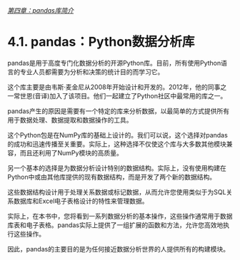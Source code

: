 
[*第四章：pandas库简介*](./README.md)


# 4.1. pandas：Python数据分析库

pandas是用于高度专门化数据分析的开源Python库。目前，所有使用Python语言的专业人员都需要为分析和决策的统计目的而学习它。

这个库主要是由韦斯·麦金尼从2008年开始设计和开发的。2012年，他的同事之一常世恩(音译)加入了该项目。他们一起建立了Python社区中最常用的库之一。

pandas产生的原因是需要有一个特定的库来分析数据，以最简单的方式提供所有用于数据处理、数据提取和数据操作的工具。

这个Python包是在NumPy库的基础上设计的。我们可以说，这个选择对pandas的成功和迅速传播至关重要。实际上，这种选择不仅使这个库与大多数其他模块兼容，而且还利用了NumPy模块的高质量。

另一个基本的选择是为数据分析设计特别的数据结构。实际上，没有使用构建在Python中或由其他库提供的现有数据结构，而是开发了两个新的数据结构。

这些数据结构设计用于处理关系数据或标记数据，从而允许您使用类似于为SQL关系数据库和Excel电子表格设计的特性来管理数据。

实际上，在本书中，您将看到一系列数据分析的基本操作，这些操作通常用于数据库表和电子表格。pandas实际上提供了一组扩展的函数和方法，允许您高效地执行这些操作。

因此，pandas的主要目的是为任何接近数据分析世界的人提供所有的构建模块。


